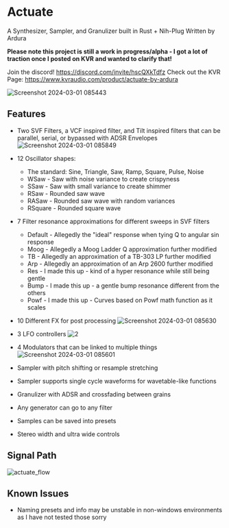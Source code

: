 # Actuate
A Synthesizer, Sampler, and Granulizer built in Rust + Nih-Plug
Written by Ardura

**Please note this project is still a work in progress/alpha - I got a lot of traction once I posted on KVR and wanted to clarify that!**

Join the discord! https://discord.com/invite/hscQXkTdfz
Check out the KVR Page: https://www.kvraudio.com/product/actuate-by-ardura

![Screenshot 2024-03-01 085443](https://github.com/ardura/Actuate/assets/31751444/9c06b017-99c9-44b7-9dd6-e994c3f3db77)

## Features
- Two SVF Filters, a VCF inspired filter, and Tilt inspired filters that can be parallel, serial, or bypassed with ADSR Envelopes
![Screenshot 2024-03-01 085849](https://github.com/ardura/Actuate/assets/31751444/5940f589-63f3-40c8-b639-a8c20c76a32a)

- 12 Oscillator shapes:
  - The standard: Sine, Triangle, Saw, Ramp, Square, Pulse, Noise
  - WSaw - Saw with noise variance to create crispyness
  - SSaw - Saw with small variance to create shimmer
  - RSaw - Rounded saw wave
  - RASaw - Rounded saw wave with random variances
  - RSquare - Rounded square wave
- 7 Filter resonance approximations for different sweeps in SVF filters
  - Default - Allegedly the "ideal" response when tying Q to angular sin response
  - Moog - Allegedly a Moog Ladder Q approximation further modified
  - TB - Allegedly an approximation of a TB-303 LP further modified
  - Arp - Allegedly an approximation of an Arp 2600 further modified
  - Res - I made this up - kind of a hyper resonance while still being gentle
  - Bump - I made this up - a gentle bump resonance different from the others
  - Powf - I made this up - Curves based on Powf math function as it scales
- 10 Different FX for post processing
![Screenshot 2024-03-01 085630](https://github.com/ardura/Actuate/assets/31751444/2b398ff3-2a17-4ea8-81a2-c9b3d44dfaeb)

- 3 LFO controllers
![2](https://github.com/ardura/Actuate/assets/31751444/b9904160-5a66-400a-8e66-2a77ba9743f4)

- 4 Modulators that can be linked to multiple things
![Screenshot 2024-03-01 085601](https://github.com/ardura/Actuate/assets/31751444/f1d0e4a8-f77f-40d3-b754-b6e28b9c9152)

- Sampler with pitch shifting or resample stretching
- Sampler supports single cycle waveforms for wavetable-like functions
- Granulizer with ADSR and crossfading between grains
- Any generator can go to any filter
- Samples can be saved into presets
- Stereo width and ultra wide controls

## Signal Path
![actuate_flow](https://github.com/ardura/Actuate/assets/31751444/45ce1d56-d6c1-47b2-8bae-09633ecbbd2e)


## Known Issues
- Naming presets and info may be unstable in non-windows environments as I have not tested those sorry

